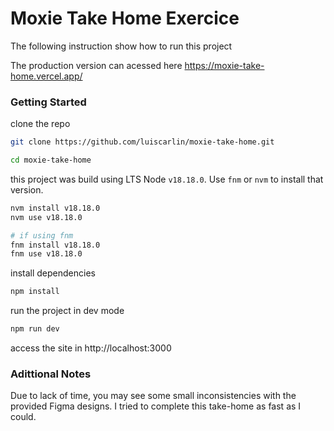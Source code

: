 # Moxie Take Home Exercice

The following instruction show how to run this project

The production version can acessed here https://moxie-take-home.vercel.app/

### Getting Started

clone the repo

```bash
git clone https://github.com/luiscarlin/moxie-take-home.git

cd moxie-take-home
```

this project was build using LTS Node `v18.18.0`. Use `fnm` or `nvm` to install that version.

```bash
nvm install v18.18.0
nvm use v18.18.0

# if using fnm
fnm install v18.18.0
fnm use v18.18.0
```

install dependencies

```bash
npm install
```

run the project in dev mode

```bash
npm run dev
```

access the site in http://localhost:3000

### Adittional Notes

Due to lack of time, you may see some small inconsistencies with the provided Figma designs. I tried to complete this take-home as fast as I could.
